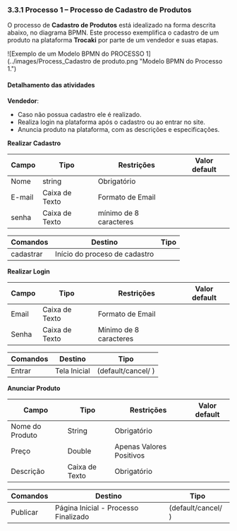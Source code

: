 ### 3.3.1 Processo 1 – Processo de Cadastro de Produtos 

O processo de **Cadastro de Produtos** está idealizado na forma descrita abaixo, no diagrama BPMN. Este processo exemplifica o cadastro de um produto na plataforma **Trocaki** por parte de um vendedor e suas etapas.

![Exemplo de um Modelo BPMN do PROCESSO 1](../images/Process_Cadastro de produto.png "Modelo BPMN do Processo 1.")

#### Detalhamento das atividades

**Vendedor**:
   - Caso não possua cadastro ele é realizado.
   - Realiza login na plataforma após o cadastro ou ao entrar no site.
   - Anuncia produto na plataforma, com as descrições e especificações.


**Realizar Cadastro**

| **Campo**       | **Tipo**         | **Restrições** | **Valor default** |
| ---             | ---              | ---            | ---               |
| Nome            | string           |Obrigatório     |                   |
| E-mail          | Caixa de Texto   |Formato de Email|                   |
| senha           | Caixa de Texto   |mínimo de 8 caracteres |            |

| **Comandos**         |  **Destino**                   | **Tipo** |
| ---                  | ---                            | ---               |
| cadastrar            | Início do proceso de cadastro  |                   |


**Realizar Login**

| **Campo**       | **Tipo**         | **Restrições** | **Valor default** |
| ---             | ---              | ---            | ---               |
| Email           | Caixa de Texto   |Formato de Email |                  |
| Senha           | Caixa de Texto   |Mínimo de 8 caracteres |            |

| **Comandos**         |  **Destino**                   | **Tipo**          |
| ---                  | ---                            | ---               |
| Entrar               | Tela Inicial                   | (default/cancel/  ) |


**Anunciar Produto**

| **Campo**       | **Tipo**         | **Restrições** | **Valor default** |
| ---             | ---              | ---            | ---               |
| Nome do Produto | String           |Obrigatório     |                   |
| Preço           | Double           |Apenas Valores Positivos |          |
| Descrição       | Caixa de Texto   |Obrigatório     |              |    |

| **Comandos**         |  **Destino**                   | **Tipo**          |
| ---                  | ---                            | ---               |
| Publicar             | Página Inicial - Processo Finalizado | (default/cancel/  ) |

